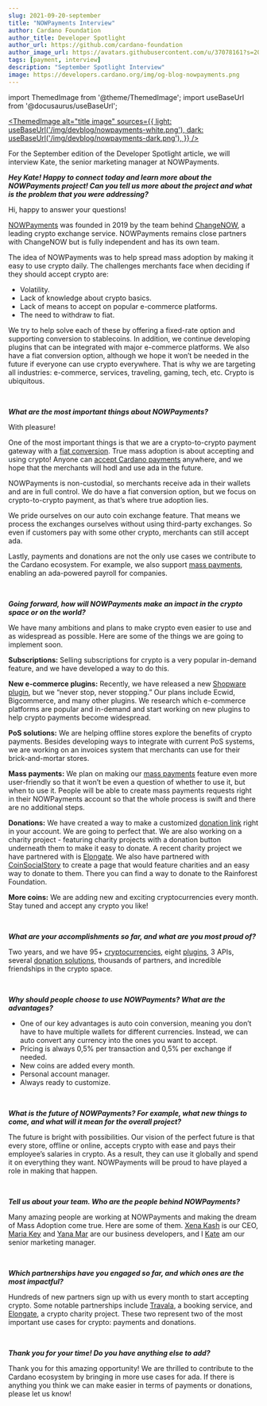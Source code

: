 ```yaml
---
slug: 2021-09-20-september
title: "NOWPayments Interview"
author: Cardano Foundation
author_title: Developer Spotlight
author_url: https://github.com/cardano-foundation
author_image_url: https://avatars.githubusercontent.com/u/37078161?s=200&v=4
tags: [payment, interview]
description: "September Spotlight Interview"
image: https://developers.cardano.org/img/og-blog-nowpayments.png
---
```


import ThemedImage from '@theme/ThemedImage';
import useBaseUrl from '@docusaurus/useBaseUrl';

 [<ThemedImage
alt="title image"
sources={{
    light: useBaseUrl('/img/devblog/nowpayments-white.png'),
    dark: useBaseUrl('/img/devblog/nowpayments-dark.png'),
  }}
/>](https://nowpayments.io)

For the September edition of the Developer Spotlight article, we will interview Kate, the senior marketing manager at NOWPayments.
<br />

**_Hey Kate! Happy to connect today and learn more about the NOWPayments project! Can you tell us more about the project and what is the problem that you were addressing?_**

Hi, happy to answer your questions! 

[NOWPayments](https://nowpayments.io/) was founded in 2019 by the team behind [ChangeNOW](https://changenow.io/), a leading crypto exchange service. NOWPayments remains close partners with ChangeNOW but is fully independent and has its own team. 

The idea of NOWPayments was to help spread mass adoption by making it easy to use crypto daily. The challenges merchants face when deciding if they should accept crypto are:
- Volatility.
- Lack of knowledge about crypto basics.
- Lack of means to accept on popular e-commerce platforms.
- The need to withdraw to fiat.

We try to help solve each of these by offering a fixed-rate option and supporting conversion to stablecoins. In addition, we continue developing plugins that can be integrated with major e-commerce platforms. We also have a fiat conversion option, although we hope it won’t be needed in the future if everyone can use crypto everywhere. That is why we are targeting all industries: e-commerce, services, traveling, gaming, tech, etc. Crypto is ubiquitous.



<br />

<!-- truncate -->


**_What are the most important things about NOWPayments?_**

With pleasure! 

One of the most important things is that we are a crypto-to-crypto payment gateway with a [fiat conversion](https://nowpayments.io/fiat). True mass adoption is about accepting and using crypto! Anyone can [accept Cardano payments](https://nowpayments.io/supported-coins/cardano-payments/) anywhere, and we hope that the merchants will hodl and use ada in the future. 

NOWPayments is non-custodial, so merchants receive ada in their wallets and are in full control. We do have a fiat conversion option, but we focus on crypto-to-crypto payment, as that’s where true adoption lies.

We pride ourselves on our auto coin exchange feature. That means we process the exchanges ourselves without using third-party exchanges. So even if customers pay with some other crypto, merchants can still accept ada.

Lastly, payments and donations are not the only use cases we contribute to the Cardano ecosystem. For example, we also support [mass payments](https://nowpayments.io/mass-payments), enabling an ada-powered payroll for companies. 

<br />

**_Going forward, how will NOWPayments make an impact in the crypto space or on the world?_**

We have many ambitions and plans to make crypto even easier to use and as widespread as possible. Here are some of the things we are going to implement soon.

**Subscriptions:** Selling subscriptions for crypto is a very popular in-demand feature, and we have developed a way to do this.

**New e-commerce plugins:** Recently, we have released a new [Shopware plugin](https://nowpayments.io/payment-integration/shopware-plugin/), but we “never stop, never stopping.” Our plans include Ecwid, Bigcommerce, and many other plugins. We research which e-commerce platforms are popular and in-demand and start working on new plugins to help crypto payments become widespread.

**PoS solutions:** We are helping offline stores explore the benefits of crypto payments. Besides developing ways to integrate with current PoS systems, we are working on an invoices system that merchants can use for their brick-and-mortar stores. 

**Mass payments:** We plan on making our [mass payments](https://nowpayments.io/mass-payments) feature even more user-friendly so that it won’t be even a question of whether to use it, but when to use it. People will be able to create mass payments requests right in their NOWPayments account so that the whole process is swift and there are no additional steps.

**Donations:** We have created a way to make a customized [donation link](https://nowpayments.io/donation-tools) right in your account. We are going to perfect that. We are also working on a charity project - featuring charity projects with a donation button underneath them to make it easy to donate. A recent charity project we have partnered with is [Elongate](https://www.elongate.cc/). We also have partnered with [CoinSocialStory](https://coinsocialstory.com/charity) to create a page that would feature charities and an easy way to donate to them. There you can find a way to donate to the Rainforest Foundation.

**More coins:** We are adding new and exciting cryptocurrencies every month. Stay tuned and accept any crypto you like!

<br />

**_What are your accomplishments so far, and what are you most proud of?_**

Two years, and we have 95+ [cryptocurrencies](https://nowpayments.io/supported-coins/), eight [plugins](https://nowpayments.io/payment-tools), 3 APIs, several [donation solutions](https://nowpayments.io/donation-tools), thousands of partners, and incredible friendships in the crypto space.

<br />

**_Why should people choose to use NOWPayments? What are the advantages?_**

- One of our key advantages is auto coin conversion, meaning you don’t have to have multiple wallets for different currencies. Instead, we can auto convert any currency into the ones you want to accept.
- Pricing is always 0,5% per transaction and 0,5% per exchange if needed.
- New coins are added every month.
- Personal account manager.
- Always ready to customize.


<br />

**_What is the future of NOWPayments? For example, what new things to come, and what will it mean for the overall project?_**

The future is bright with possibilities. Our vision of the perfect future is that every store, offline or online, accepts crypto with ease and pays their employee’s salaries in crypto. As a result, they can use it globally and spend it on everything they want. NOWPayments will be proud to have played a role in making that happen. 

<br />

**_Tell us about your team. Who are the people behind NOWPayments?_**

Many amazing people are working at NOWPayments and making the dream of Mass Adoption come true. Here are some of them. [Xena Kash](https://www.linkedin.com/in/xena-kash-76b920187/) is our CEO, [Maria Key](https://www.linkedin.com/in/maria-key/) and [Yana Mar](https://www.linkedin.com/in/yanamar/) are our business developers, and I [Kate](https://www.linkedin.com/in/kate-lifshits-1267531b3/) am our senior marketing manager.

<br />

**_Which partnerships have you engaged so far, and which ones are the most impactful?_**

Hundreds of new partners sign up with us every month to start accepting crypto. Some notable partnerships include [Travala](https://travala.com/), a booking service, and [Elongate](https://www.elongate.cc/donate/), a crypto charity project. These two represent two of the most important use cases for crypto: payments and donations.

<br />

**_Thank you for your time! Do you have anything else to add?_**

Thank you for this amazing opportunity! We are thrilled to contribute to the Cardano ecosystem by bringing in more use cases for ada. If there is anything you think we can make easier in terms of payments or donations, please let us know!

<br />
